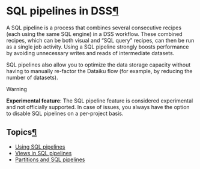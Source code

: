 SQL pipelines in DSS[¶](#sql-pipelines-in-dss "Permalink to this heading")
==========================================================================


A SQL pipeline is a process that combines several consecutive recipes (each using the same SQL engine) in a DSS workflow. These combined recipes, which can be both visual and “SQL query” recipes, can then be run as a single job activity. Using a SQL pipeline strongly boosts performance by avoiding unnecessary writes and reads of intermediate datasets.


SQL pipelines also allow you to optimize the data storage capacity without having to manually re\-factor the Dataiku flow (for example, by reducing the number of datasets).



Warning


**Experimental feature**: The SQL pipeline feature is considered experimental and not officially supported.
In case of issues, you always have the option to disable SQL pipelines on a per\-project basis.




Topics[¶](#topics "Permalink to this heading")
----------------------------------------------



* [Using SQL pipelines](sql_pipelines.html)
* [Views in SQL pipelines](views.html)
* [Partitions and SQL pipelines](partitions.html)